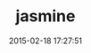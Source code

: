 ---
layout: post
title:  "jasmine"
repo:   "pivotal/jasmine-gem"
date:   2015-02-18 17:27:51
gemurl: http://pivotal.github.com/jasmine/
---